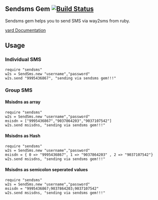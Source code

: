 Sendsms Gem [![Build Status](https://secure.travis-ci.org/revathskumar/send-sms-in-ruby.png)](http://travis-ci.org/revathskumar/send-sms-in-ruby)
------------------------


Sendsms gem helps you to send SMS via way2sms from ruby.

[yard Documentation](http://rubydoc.info/gems/sendsms/frames)

## Usage

### Individual SMS

    require "sendsms"
    w2s = SendSms.new "username","password"
    w2s.send "9995436867", "sending via sendsms gem!!!"

### Group SMS

#### Msisdns as array

    require "sendsms"
    w2s = SendSms.new "username","password"
    msisdn = ["9995436867","9037864203","9037107542"]
    w2s.send msisdns, "sending via sendsms gem!!!"

#### Msisdns as Hash

    require "sendsms"
    w2s = SendSms.new "username","password"
    msisdn = { 0 => "9995436867", 1 => "9037864203" , 2 => "9037107542"}
    w2s.send msisdns, "sending via sendsms gem!!!"

#### Msisdns as semicolon seperated values

    require "sendsms"
    w2s = SendSms.new "username","password"
    msisdn = "9995436867;9037864203;9037107542"
    w2s.send msisdns, "sending via sendsms gem!!!"
